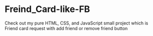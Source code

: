 # Freind_Card-like-FB
Check out my pure HTML, CSS, and JavaScript small project which is Friend card request with add friend or remove friend button
